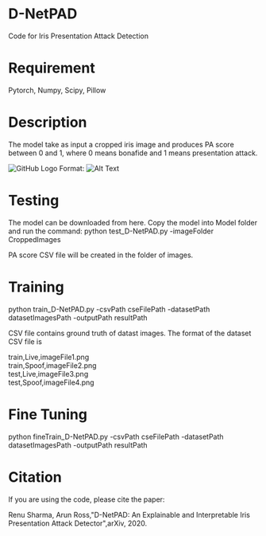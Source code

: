 # D-NetPAD
Code for Iris Presentation Attack Detection

# Requirement
Pytorch, Numpy, Scipy, Pillow

# Description
The model take as input a cropped iris image and produces PA score between 0 and 1, where 0 means bonafide and 1 means presentation attack.

![GitHub Logo](https://github.com/sharmaGIT/D-NetPAD/tree/master/Images/Architecture.jpg)
Format: ![Alt Text](url)

# Testing
The model can be downloaded from here. Copy the model into Model folder and run the command:
python test_D-NetPAD.py -imageFolder CroppedImages

PA score CSV file will be created in the folder of images.

# Training
python train_D-NetPAD.py -csvPath cseFilePath -datasetPath datasetImagesPath -outputPath resultPath

CSV file contains ground truth of datast images. The format of the dataset CSV file is

train,Live,imageFile1.png <br />
train,Spoof,imageFile2.png <br />
test,Live,imageFile3.png <br />
test,Spoof,imageFile4.png <br />

# Fine Tuning
python fineTrain_D-NetPAD.py -csvPath cseFilePath -datasetPath datasetImagesPath -outputPath resultPath

# Citation
If you are using the code, please cite the paper:

Renu Sharma, Arun Ross,"D-NetPAD: An Explainable and Interpretable Iris Presentation Attack Detector",arXiv, 2020.
